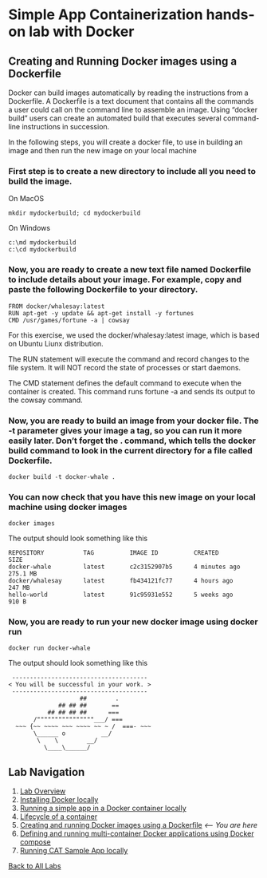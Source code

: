 # Simple App Containerization hands-on lab with Docker 
## Creating and Running Docker images using a Dockerfile 

Docker can build images automatically by reading the instructions from a Dockerfile. A Dockerfile is a text document that contains all the commands a user could call on the command line to assemble an image. Using “docker build” users can create an automated build that executes several command-line instructions in succession.

In the following steps, you will create a docker file, to use in building an image and then run the new image on your local machine

### First step is to create a new directory to include all you need to build the image.
On MacOS
```
mkdir mydockerbuild; cd mydockerbuild
```

On Windows
```
c:\md mydockerbuild
c:\cd mydockerbuild
```

### Now, you are ready to create a new text file named Dockerfile to include details about your image. For example, copy and paste the following Dockerfile to your directory.
```
FROM docker/whalesay:latest
RUN apt-get -y update && apt-get install -y fortunes
CMD /usr/games/fortune -a | cowsay
```

For this exercise, we used the docker/whalesay:latest image, which is based on Ubuntu Liunx distribution. 

The RUN statement will execute the command and record changes to the file system.  It will NOT record the state of processes or start daemons.

The CMD statement defines the default command to execute when the container is created. This command runs fortune -a and sends its output to the cowsay command.

### Now, you are ready to build an image from your docker file. The -t parameter gives your image a tag, so you can run it more easily later. Don’t forget the . command, which tells the docker build command to look in the current directory for a file called Dockerfile.
```
docker build -t docker-whale . 
```
 
### You can now check that you have this new image on your local machine using docker images
```
docker images
```

The output should look something like this
```
REPOSITORY           TAG          IMAGE ID          CREATED             SIZE
docker-whale         latest       c2c3152907b5      4 minutes ago       275.1 MB
docker/whalesay      latest       fb434121fc77      4 hours ago         247 MB
hello-world          latest       91c95931e552      5 weeks ago         910 B
```
 
### Now, you are ready to run your new docker image using docker run
```
docker run docker-whale
```

The output should look something like this
```
 --------------------------------------
< You will be successful in your work. >
 --------------------------------------
                    ##        .
              ## ## ##       ==
           ## ## ## ##      ===
       /""""""""""""""""___/ ===
  ~~~ {~~ ~~~~ ~~~ ~~~~ ~~ ~ /  ===- ~~~
       \______ o          __/
        \    \        __/
          \____\______/

```


## Lab Navigation
1. [Lab Overview](./index.html)
1. [Installing Docker locally](./step01.html)
1. [Running a simple app in a Docker container locally](./step02.html)
1. [Lifecycle of a container](./step03.html)
1. [Creating and running Docker images using a Dockerfile](./step04.html) *<-- You are here*
1. [Defining and running multi-container Docker applications using Docker compose](./step05.html)
1. [Running CAT Sample App locally](./step06.html)

[Back to All Labs](../../index.html)